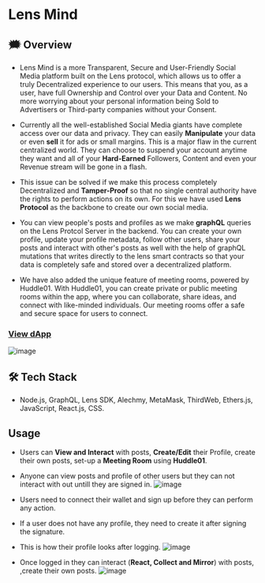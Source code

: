 # Lens Mind

## :right_anger_bubble: Overview
- Lens Mind is a more Transparent, Secure and User-Friendly Social Media platform built on the Lens protocol, which allows us to offer a truly Decentralized experience to our users. This means that you, as a user, have full Ownership and Control over your Data and Content. No more worrying about your personal information being Sold to Advertisers or Third-party companies without your Consent.

- Currently all the well-established Social Media giants have complete access over our data and privacy. They can easily **Manipulate** your data or even **sell** it for ads or small margins. This is a major flaw in the current centralized world. They can choose to suspend your account anytime they want and all of your **Hard-Earned** Followers, Content and even your Revenue stream will be gone in a flash.

- This issue can be solved if we make this process completely Decentralized and **Tamper-Proof** so that no single central authority have the rights to perform actions on its own. For this we have used **Lens Protocol** as the backbone to create our own social media.
  
- You can view people's posts and profiles as we make **graphQL** queries on the Lens Protcol Server in the backend. You can create your own profile, update your profile metadata, follow other users, share your posts and interact with other's posts as well with the help of graphQL mutations that writes directly to the lens smart contracts so that your data is completely safe and stored over a decentralized platform.

- We have also added the unique feature of meeting rooms, powered by Huddle01. With Huddle01, you can create private or public meeting rooms within the app, where you can collaborate, share ideas, and connect with like-minded individuals. Our meeting rooms offer a safe and secure space for users to connect.

### [View dApp](https://lensmind.netlify.app/)
![image](https://github.com/varunsh20/Lens-Mind/assets/62187533/eb5fd256-f1ec-4c24-9d95-22b64d480052)

## :hammer_and_wrench: Tech Stack
 - Node.js, GraphQL, Lens SDK, Alechmy, MetaMask, ThirdWeb, Ethers.js, JavaScript, React.js, CSS.

## Usage
- Users can **View and Interact** with posts, **Create/Edit** their Profile, create their own posts, set-up a **Meeting Room** using **Huddle01**.
- Anyone can view posts and profile of other users but they can not interact with out untill they are signed in.
    ![image](https://github.com/varunsh20/Lens-Mind/assets/62187533/27e1c3e9-aca9-4396-a788-42837607038b)
- Users need to connect their wallet and sign up before they can perform any action.
- If a user does not have any profile, they need to create it after signing the signature.
- This is how their profile looks after logging.
    ![image](https://github.com/varunsh20/Lens-Mind/assets/62187533/f6b0286b-f8f3-4822-89f9-895c917e3d3f)

- Once logged in they can interact (**React, Collect and Mirror**) with posts, ,create their own posts.
  ![image](https://github.com/varunsh20/Lens-Mind/assets/62187533/906fa35a-a666-435b-84dc-ae67366eb0d3)

